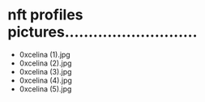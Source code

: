 # nft profiles pictures............................
- 0xcelina (1).jpg
- 0xcelina (2).jpg
- 0xcelina (3).jpg
- 0xcelina (4).jpg
- 0xcelina (5).jpg
